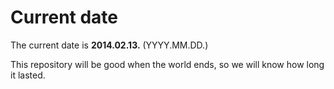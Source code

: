 # Current date

The current date is **2014.02.13.** (YYYY.MM.DD.)

This repository will be good when the world ends, so we will know how long it lasted.